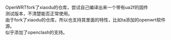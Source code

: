 OpenWRTfork了xiaodu的仓库，尝试自己编译出来一个带有ua2f的固件  
测试版本，不清楚能否正常使用。  
由于fork了xiaodu的仓库，所以也支持其里面的特性，比如ta添加的openwrt软件源。  
似乎添加了openclash的支持。  
